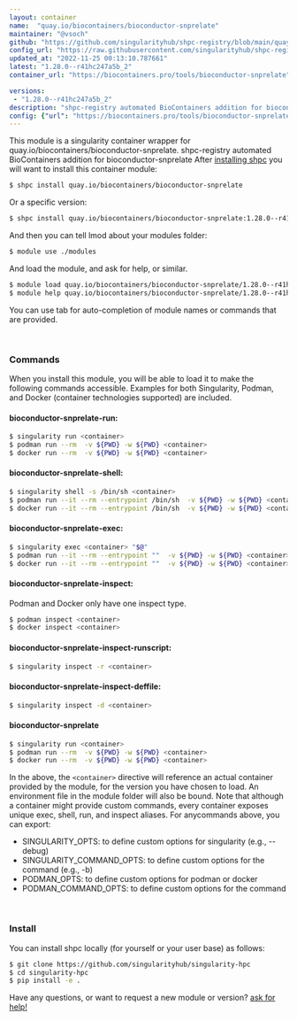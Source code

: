 ```yaml
---
layout: container
name:  "quay.io/biocontainers/bioconductor-snprelate"
maintainer: "@vsoch"
github: "https://github.com/singularityhub/shpc-registry/blob/main/quay.io/biocontainers/bioconductor-snprelate/container.yaml"
config_url: "https://raw.githubusercontent.com/singularityhub/shpc-registry/main/quay.io/biocontainers/bioconductor-snprelate/container.yaml"
updated_at: "2022-11-25 00:13:10.787661"
latest: "1.28.0--r41hc247a5b_2"
container_url: "https://biocontainers.pro/tools/bioconductor-snprelate"

versions:
 - "1.28.0--r41hc247a5b_2"
description: "shpc-registry automated BioContainers addition for bioconductor-snprelate"
config: {"url": "https://biocontainers.pro/tools/bioconductor-snprelate", "maintainer": "@vsoch", "description": "shpc-registry automated BioContainers addition for bioconductor-snprelate", "latest": {"1.28.0--r41hc247a5b_2": "sha256:a0c466bb78c868af1fa6d89a4d565fc75f8796aeb93042504e76e052eabffc4d"}, "tags": {"1.28.0--r41hc247a5b_2": "sha256:a0c466bb78c868af1fa6d89a4d565fc75f8796aeb93042504e76e052eabffc4d"}, "docker": "quay.io/biocontainers/bioconductor-snprelate"}
---
```


This module is a singularity container wrapper for quay.io/biocontainers/bioconductor-snprelate.
shpc-registry automated BioContainers addition for bioconductor-snprelate
After [installing shpc](#install) you will want to install this container module:


```bash
$ shpc install quay.io/biocontainers/bioconductor-snprelate
```

Or a specific version:

```bash
$ shpc install quay.io/biocontainers/bioconductor-snprelate:1.28.0--r41hc247a5b_2
```

And then you can tell lmod about your modules folder:

```bash
$ module use ./modules
```

And load the module, and ask for help, or similar.

```bash
$ module load quay.io/biocontainers/bioconductor-snprelate/1.28.0--r41hc247a5b_2
$ module help quay.io/biocontainers/bioconductor-snprelate/1.28.0--r41hc247a5b_2
```

You can use tab for auto-completion of module names or commands that are provided.

<br>

### Commands

When you install this module, you will be able to load it to make the following commands accessible.
Examples for both Singularity, Podman, and Docker (container technologies supported) are included.

#### bioconductor-snprelate-run:

```bash
$ singularity run <container>
$ podman run --rm  -v ${PWD} -w ${PWD} <container>
$ docker run --rm  -v ${PWD} -w ${PWD} <container>
```

#### bioconductor-snprelate-shell:

```bash
$ singularity shell -s /bin/sh <container>
$ podman run --it --rm --entrypoint /bin/sh  -v ${PWD} -w ${PWD} <container>
$ docker run --it --rm --entrypoint /bin/sh  -v ${PWD} -w ${PWD} <container>
```

#### bioconductor-snprelate-exec:

```bash
$ singularity exec <container> "$@"
$ podman run --it --rm --entrypoint ""  -v ${PWD} -w ${PWD} <container> "$@"
$ docker run --it --rm --entrypoint ""  -v ${PWD} -w ${PWD} <container> "$@"
```

#### bioconductor-snprelate-inspect:

Podman and Docker only have one inspect type.

```bash
$ podman inspect <container>
$ docker inspect <container>
```

#### bioconductor-snprelate-inspect-runscript:

```bash
$ singularity inspect -r <container>
```

#### bioconductor-snprelate-inspect-deffile:

```bash
$ singularity inspect -d <container>
```



#### bioconductor-snprelate

```bash
$ singularity run <container>
$ podman run --rm  -v ${PWD} -w ${PWD} <container>
$ docker run --rm  -v ${PWD} -w ${PWD} <container>
```


In the above, the `<container>` directive will reference an actual container provided
by the module, for the version you have chosen to load. An environment file in the
module folder will also be bound. Note that although a container
might provide custom commands, every container exposes unique exec, shell, run, and
inspect aliases. For anycommands above, you can export:

 - SINGULARITY_OPTS: to define custom options for singularity (e.g., --debug)
 - SINGULARITY_COMMAND_OPTS: to define custom options for the command (e.g., -b)
 - PODMAN_OPTS: to define custom options for podman or docker
 - PODMAN_COMMAND_OPTS: to define custom options for the command

<br>

### Install

You can install shpc locally (for yourself or your user base) as follows:

```bash
$ git clone https://github.com/singularityhub/singularity-hpc
$ cd singularity-hpc
$ pip install -e .
```

Have any questions, or want to request a new module or version? [ask for help!](https://github.com/singularityhub/singularity-hpc/issues)